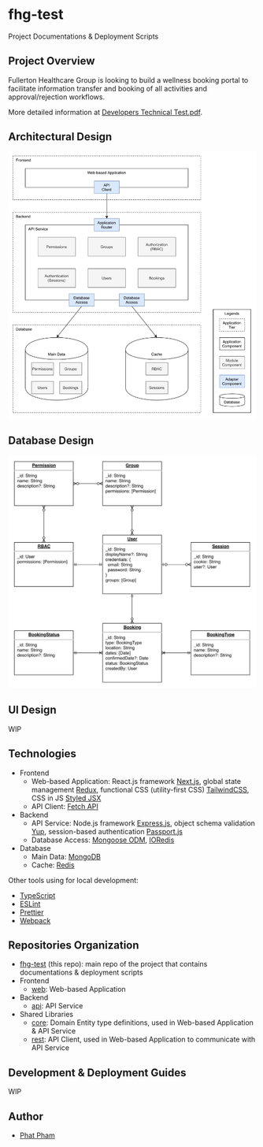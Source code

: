 # fhg-test
Project Documentations & Deployment Scripts

## Project Overview
Fullerton Healthcare Group is looking to build a wellness booking portal to facilitate information
transfer and booking of all activities and approval/rejection workflows.

More detailed information at [Developers Technical Test.pdf](/docs/developers-technical-test.pdf).

## Architectural Design
![Architectural Design](docs/architectural-design.png)

## Database Design
![Database Design](docs/database-design.png)

## UI Design
WIP

## Technologies
- Frontend
  - Web-based Application: React.js framework [Next.js](https://nextjs.org), global state management [Redux](https://redux.js.org), functional CSS (utility-first CSS) [TailwindCSS](https://tailwindcss.com), CSS in JS [Styled JSX](https://github.com/vercel/styled-jsx)
  - API Client: [Fetch API](https://developer.mozilla.org/en-US/docs/Web/API/Fetch_API)
- Backend
  - API Service: Node.js framework [Express.js](https://expressjs.com), object schema validation [Yup](https://github.com/jquense/yup), session-based authentication [Passport.js](http://www.passportjs.org)
  - Database Access: [Mongoose ODM](https://mongoosejs.com), [IORedis](https://github.com/luin/ioredis)
- Database
  - Main Data: [MongoDB](https://www.mongodb.com)
  - Cache: [Redis](https://redis.io)

Other tools using for local development:
- [TypeScript](https://www.typescriptlang.org)
- [ESLint](https://eslint.org)
- [Prettier](https://prettier.io)
- [Webpack](https://webpack.js.org)

## Repositories Organization
- [fhg-test](https://github.com/fhg-test/fhg-test) (this repo): main repo of the project that contains documentations & deployment scripts
- Frontend
  - [web](https://github.com/fhg-test/web): Web-based Application
- Backend
  - [api](https://github.com/fhg-test/api): API Service
- Shared Libraries
  - [core](https://github.com/fhg-test/core): Domain Entity type definitions, used in Web-based Application & API Service
  - [rest](https://github.com/fhg-test/rest): API Client, used in Web-based Application to communicate with API Service

## Development & Deployment Guides
WIP

## Author
- [Phat Pham](https://github.com/phatpham9)
